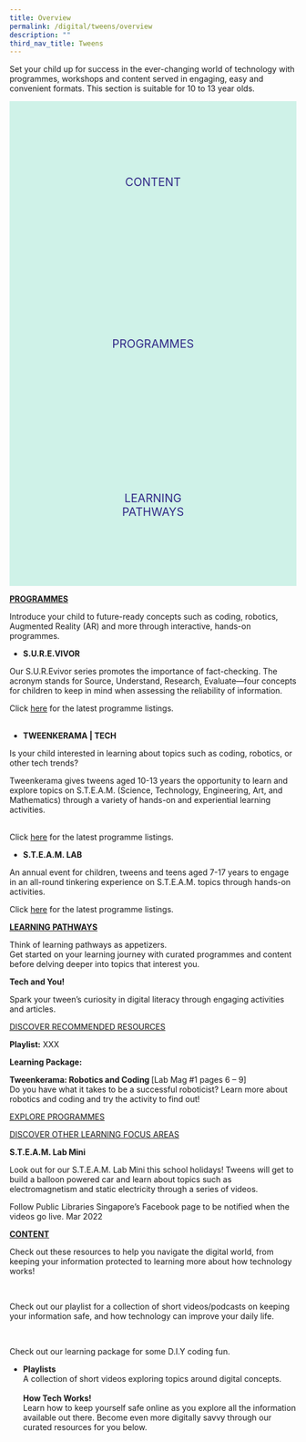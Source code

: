 ```yaml
---
title: Overview
permalink: /digital/tweens/overview
description: ""
third_nav_title: Tweens
---
```

<style type="text/css">
/* Links */
.content a { color: #322987; }
.content a:focus,
.content a:hover { color: #28216c; }

/* Button Outline */
.bp-button { padding-left: 1.5rem; padding-right: 1.5rem; }
.bp-button.is-primary-outline { border: 1px solid #322987; color: #322987; background-color: transparent; text-decoration: none; }
.bp-button.is-primary-outline:focus,
.bp-button.is-primary-outline:hover { border: 1px solid #322987; color: #cff2e8; background-color: #322987; text-decoration: none; }

/* Responsive Iframe */
.responsive-iframe { position: absolute; top: 0; left: 0; bottom: 0; right: 0; width: 100%; height: 100%; }
.responsive-iframe-container { position: relative; overflow: hidden; width: 100%; }
.responsive-iframe-container.ratio-16by9 { padding-top: 56.25%; }
.responsive-iframe-container.ratio-4by3 { padding-top: 75%; }
.responsive-iframe-container.ratio-3by2 { padding-top: 66.66%; }
.responsive-iframe-container.ratio-1by1 { padding-top: 100%; }

/* Indigo Sky */
.clickbox { display: block; position: relative; width: 100%; padding-bottom: 56.25%; background-color: transparent; }
.clickbox span { padding: .5rem; }
.clickbox a { position: absolute; display: flex; width: 100%; height: 100%; align-items: center; justify-content: center; font-size: 1.25rem; text-align: center; text-decoration: none; text-transform: uppercase; }
.clickbox a:focus,
.clickbox a:hover { text-decoration: none; }

.clickbox.is-sky-indigo { background-color: #cff2e8; color: #322987; }
.clickbox.is-sky-indigo a { color: #322987; }
.clickbox.is-sky-indigo a:focus,
.clickbox.is-sky-indigo a:hover { background-color: #322987; color: #cff2e8; }
</style>
Set your child up for success in the ever-changing world of technology with programmes, workshops and content served in engaging, easy and convenient formats. This section is suitable for 10 to 13 year olds.

<div class="row is-multiline">
  <div class="col is-one-third">
    <div class="clickbox is-sky-indigo">
      <a href="/digital/tweens/content">
        <span>Content</span>
      </a>
    </div>
  </div>
  <div class="col is-one-third">
    <div class="clickbox is-sky-indigo">
      <a href="/digital/tweens/programmes">
        <span>Programmes</span>
      </a>
    </div>
  </div>
  <div class="col is-one-third">
    <div class="clickbox is-sky-indigo">
      <a href="/digital/tweens/learning-pathways">
        <span>Learning<br>Pathways</span>
      </a>
    </div>
  </div>
</div>

<p><strong><u>PROGRAMMES</u></strong></p>
<p>Introduce your child to future-ready concepts such as coding, robotics, Augmented Reality (AR) and more through interactive, hands-on programmes.</p>
<ul>
<li><strong>S.U.R.E.VIVOR</strong></li>
</ul>
<p>Our S.U.R.Evivor series promotes the importance of fact-checking. The acronym stands for Source, Understand, Research, Evaluate&mdash;four concepts for children to keep in mind when assessing the reliability of information.&nbsp;</p>
<p>Click <u>here</u> for the latest programme listings.<br /><br /></p>
<ul>
<li><strong>TWEENKERAMA | TECH</strong></li>
</ul>
<p>Is your child interested in learning about topics such as coding, robotics, or other tech trends?&nbsp;</p>
<p>Tweenkerama gives tweens aged 10-13 years the opportunity to learn and explore topics on S.T.E.A.M. (Science, Technology, Engineering, Art, and Mathematics) through a variety of hands-on and experiential learning activities.</p>
<p><br />Click <u>here</u> for the latest programme listings.</p>
<ul>
<li><strong>S.T.E.A.M. LAB</strong></li>
</ul>
<p>An annual event for children, tweens and teens aged 7-17 years to engage in an all-round tinkering experience on S.T.E.A.M. topics through hands-on activities.</p>
<p>Click <u>here</u> for the latest programme listings.</p>
<p><strong><u>LEARNING PATHWAYS</u></strong></p>
<p>Think of learning pathways as appetizers. <br />Get started on your learning journey with curated programmes and content before delving deeper into topics that interest you.</p>
<p><strong>Tech and You!</strong></p>
<p>Spark your tween&rsquo;s curiosity in digital literacy through engaging activities and articles.</p>
<p><u>DISCOVER RECOMMENDED RESOURCES</u></p>
<p><strong>Playlist:</strong> XXX</p>
<p><strong>Learning Package: </strong></p>
<p><strong>Tweenkerama: Robotics and Coding </strong>[Lab Mag #1 pages 6 &ndash; 9]<strong><br /></strong>Do you have what it takes to be a successful roboticist? Learn more about robotics and coding and try the activity to find out!</p>
<p><u>EXPLORE PROGRAMMES</u></p>
<p><u>DISCOVER OTHER LEARNING FOCUS AREAS</u></p>
<p><strong>S.T.E.A.M. Lab Mini</strong></p>
<p>Look out for our S.T.E.A.M. Lab Mini this school holidays! Tweens will get to build a balloon powered car and learn about topics such as electromagnetism and static electricity through a series of videos.</p>
<p>Follow Public Libraries Singapore&rsquo;s Facebook page to be notified when the videos go live. Mar 2022</p>
<p><strong><u>CONTENT</u></strong></p>
<p>Check out these resources to help you navigate the digital world, from keeping your information protected to learning more about how technology works!</p>
<p>&nbsp;</p>
<p>Check out our playlist for a collection of short videos/podcasts on keeping your information safe, and how technology can improve your daily life.</p>
<p>&nbsp;</p>
<p>Check out our learning package for some D.I.Y coding fun.</p>
<ul>
<li><strong>Playlists<br /></strong>A collection of short videos exploring topics around digital concepts.<br /><br /><strong>How Tech Works!<br /></strong>Learn how to keep yourself safe online as you explore all the information available out there. Become even more digitally savvy through our curated resources for you below.</li>
</ul>